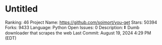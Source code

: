 # Untitled

Ranking: 46
Project Name: https://github.com/soimort/you-get
Stars: 50394
Forks: 9433
Language: Python
Open Issues: 0
Description: ⏬ Dumb downloader that scrapes the web
Last Commit: August 19, 2024 4:29 PM (EDT)